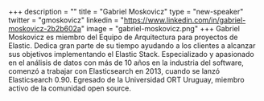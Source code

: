 +++
description = ""
title = "Gabriel Moskovicz"
type = "new-speaker"
twitter = "gmoskovicz"
linkedin = "https://www.linkedin.com/in/gabriel-moskovicz-2b2b602a"
image = "gabriel-moskovicz.png"
+++
Gabriel Moskovicz es miembro del Equipo de Arquitectura para proyectos de Elastic. Dedica gran parte de su tiempo ayudando a los clientes a alcanzar sus objetivos implementando el Elastic Stack. Especializado y apasionado en el análisis de datos con más de 10 años en la industria del software, comenzó a trabajar con Elasticsearch en 2013, cuando se lanzó Elasticsearch 0.90. Egresado de la Universidad ORT Uruguay, miembro activo de la comunidad open source.